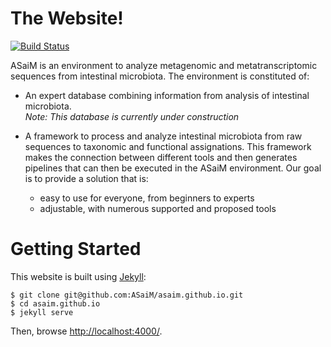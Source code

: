# The Website!

[![Build Status](https://travis-ci.org/ASaiM/asaim.github.io.svg?branch=master)](https://travis-ci.org/ASaiM/asaim.github.io)

ASaiM is an environment to analyze metagenomic and metatranscriptomic sequences
from intestinal microbiota. The environment is constituted of:

- An expert database combining information from analysis of intestinal
microbiota.
<br>_Note: This database is currently under construction_

- A framework to process and analyze intestinal microbiota from raw sequences
  to taxonomic and functional assignations. This framework makes the connection
  between different tools and then generates pipelines that can then be executed
  in the ASaiM environment. Our goal is to provide a solution that is:
    - easy to use for everyone, from beginners to experts
    - adjustable, with numerous supported and proposed tools

# Getting Started

This website is built using [Jekyll](http://jekyllrb.com):

    $ git clone git@github.com:ASaiM/asaim.github.io.git
    $ cd asaim.github.io
    $ jekyll serve

Then, browse [http://localhost:4000/](http://localhost:4000/).
